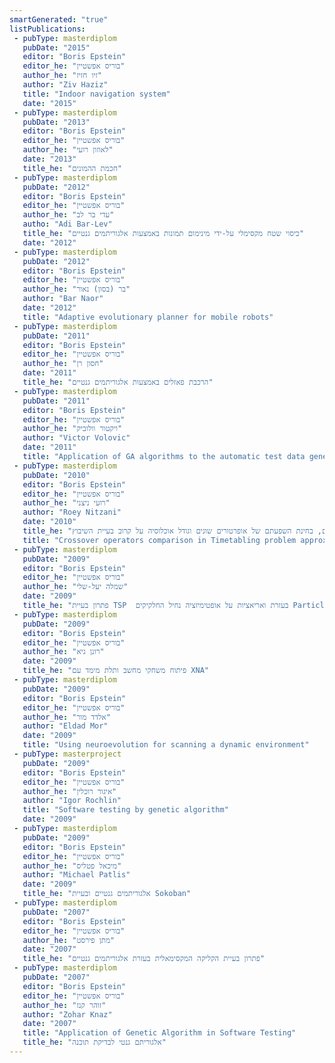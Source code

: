 ```yaml
---
smartGenerated: "true"
listPublications:
 - pubType: masterdiplom
   pubDate: "2015"
   editor: "Boris Epstein"
   editor_he: "בוריס אפשטיין"
   author_he: "זיו חזיז"
   author: "Ziv Haziz"
   title: "Indoor navigation system"
   date: "2015"
 - pubType: masterdiplom
   pubDate: "2013"
   editor: "Boris Epstein"
   editor_he: "בוריס אפשטיין"
   author_he: "לאוזון רועי"
   date: "2013"
   title_he: "חכמת ההמונים"
 - pubType: masterdiplom
   pubDate: "2012"
   editor: "Boris Epstein"
   editor_he: "בוריס אפשטיין"
   author_he: "עדי בר לב"
   autho: "Adi Bar-Lev"
   title_he: "כיסוי שטח מקסימלי על-ידי מינימום תמונות באמצעות אלגוריתמים גנטיים"
   date: "2012"
 - pubType: masterdiplom
   pubDate: "2012"
   editor: "Boris Epstein"
   editor_he: "בוריס אפשטיין"
   author_he: "בר (בסון) נאור"
   author: "Bar Naor"
   date: "2012"
   title: "Adaptive evolutionary planner for mobile robots"
 - pubType: masterdiplom
   pubDate: "2011"
   editor: "Boris Epstein"
   editor_he: "בוריס אפשטיין"
   author_he: "חסון רן"
   date: "2011"
   title_he: "הרכבת פאזלים באמצעות אלגוריתמים גנטיים"
 - pubType: masterdiplom
   pubDate: "2011"
   editor: "Boris Epstein"
   editor_he: "בוריס אפשטיין"
   author_he: "ויקטור וולוביק"
   author: "Victor Volovic"
   date: "2011"
   title: "Application of GA algorithms to the automatic test data generation problem"
 - pubType: masterdiplom
   pubDate: "2010"
   editor: "Boris Epstein"
   editor_he: "בוריס אפשטיין"
   author_he: "רועי ניצני"
   author: "Roey Nitzani"
   date: "2010"
   title_he: "אלגוריתמים גנטיים, בחינת השפעתם של אופרטורים שונים וגודל אוכלוסיה על קרוב בעיית השיבוץ"
   title: "Crossover operators comparison in Timetabling problem approximation with Genetic Algorithms"
 - pubType: masterdiplom
   pubDate: "2009"
   editor: "Boris Epstein"
   editor_he: "בוריס אפשטיין"
   author_he: "שמלה יעל-שלי"
   date: "2009"
   title_he: "פתרון בעיית TSP  בעזרת ואריאציות על אופטימיזציה נחיל החלקיקים Particle Swarm Optimization"
 - pubType: masterdiplom
   pubDate: "2009"
   editor: "Boris Epstein"
   editor_he: "בוריס אפשטיין"
   author_he: "רונן גיא"
   date: "2009"
   title_he: "פיתוח משחקי מחשב ותלת מימד עם XNA"
 - pubType: masterdiplom
   pubDate: "2009"
   editor: "Boris Epstein"
   editor_he: "בוריס אפשטיין"
   author_he: "אלדד מור"
   author: "Eldad Mor"
   date: "2009"
   title: "Using neuroevolution for scanning a dynamic environment"
 - pubType: masterproject
   pubDate: "2009"
   editor: "Boris Epstein"
   editor_he: "בוריס אפשטיין"
   author_he: "איגור רוכלין"
   author: "Igor Rochlin"
   title: "Software testing by genetic algorithm"
   date: "2009"
 - pubType: masterdiplom
   pubDate: "2009"
   editor: "Boris Epstein"
   editor_he: "בוריס אפשטיין"
   author_he: "מיכאל פטליס"
   author: "Michael Patlis"
   date: "2009"
   title_he: "אלגוריתמים גנטיים ובעיית Sokoban"
 - pubType: masterdiplom
   pubDate: "2007"
   editor: "Boris Epstein"
   editor_he: "בוריס אפשטיין"
   author_he: "מתן פירסט"
   date: "2007"
   title_he: "פתרון בעיית הקליקה המקסימאלית בעזרת אלגוריתמים גנטיים"
 - pubType: masterdiplom
   pubDate: "2007"
   editor: "Boris Epstein"
   editor_he: "בוריס אפשטיין"
   author_he: "זוהר קנז"
   author: "Zohar Knaz"
   date: "2007"
   title: "Application of Genetic Algorithm in Software Testing"
   title_he: "אלגוריתם גנטי לבדיקת תוכנה"
---
```

